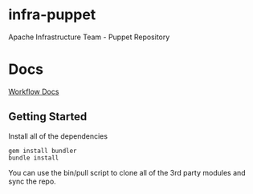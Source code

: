 infra-puppet
============

Apache Infrastructure Team - Puppet Repository

# Docs

[Workflow Docs](https://cwiki.apache.org/confluence/display/INFRA/Git+workflow+for+infrastructure-puppet+repo)


## Getting Started
Install all of the dependencies

    gem install bundler
    bundle install

You can use the bin/pull script to clone all of the 3rd party modules and sync the repo.



